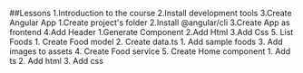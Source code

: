 ##Lessons
1.Introduction to the course
2.Install development tools
3.Create Angular App
  1.Create project's folder
  2.Install @angular/cli
  3.Create App as frontend
4.Add Header
  1.Generate Component
  2.Add Html
  3.Add Css 
5. List Foods
    1. Create Food model
    2. Create data.ts
       1. Add sample foods
    3. Add images to assets
    4. Create Food service
    5. Create Home component
       1. Add ts
       2. Add html
       3. Add css
 